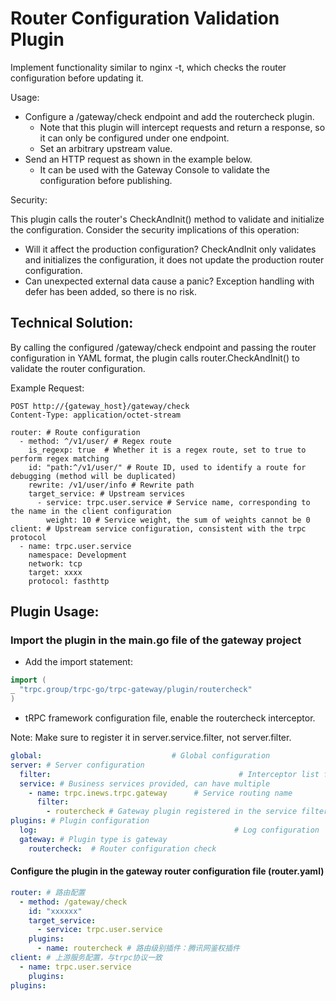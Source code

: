 # Router Configuration Validation Plugin

Implement functionality similar to nginx -t, which checks the router configuration before updating it.

Usage:

- Configure a /gateway/check endpoint and add the routercheck plugin.
    - Note that this plugin will intercept requests and return a response, so it can only be configured under one endpoint.
    - Set an arbitrary upstream value.
- Send an HTTP request as shown in the example below.
    - It can be used with the Gateway Console to validate the configuration before publishing.

Security:

This plugin calls the router's CheckAndInit() method to validate and initialize the configuration. Consider the security implications of this operation:

- Will it affect the production configuration? CheckAndInit only validates and initializes the configuration, it does not update the production router configuration.
- Can unexpected external data cause a panic? Exception handling with defer has been added, so there is no risk.

## Technical Solution:

By calling the configured /gateway/check endpoint and passing the router configuration in YAML format, the plugin calls router.CheckAndInit() to validate the router configuration.

Example Request:

```http request
POST http://{gateway_host}/gateway/check
Content-Type: application/octet-stream

router: # Route configuration
  - method: ^/v1/user/ # Regex route
    is_regexp: true  # Whether it is a regex route, set to true to perform regex matching
    id: "path:^/v1/user/" # Route ID, used to identify a route for debugging (method will be duplicated)
    rewrite: /v1/user/info # Rewrite path
    target_service: # Upstream services
      - service: trpc.user.service # Service name, corresponding to the name in the client configuration
        weight: 10 # Service weight, the sum of weights cannot be 0
client: # Upstream service configuration, consistent with the trpc protocol
  - name: trpc.user.service
    namespace: Development
    network: tcp
    target: xxxx
    protocol: fasthttp
```

## Plugin Usage:

### Import the plugin in the main.go file of the gateway project

- Add the import statement:

```go
import (
_ "trpc.group/trpc-go/trpc-gateway/plugin/routercheck"
)
```

- tRPC framework configuration file, enable the routercheck interceptor.

Note: Make sure to register it in server.service.filter, not server.filter.

```yaml
global:                             # Global configuration
server: # Server configuration
  filter:                                          # Interceptor list for all service handlers
  service: # Business services provided, can have multiple
    - name: trpc.inews.trpc.gateway      # Service routing name
      filter:
        - routercheck # Gateway plugin registered in the service filter, allowing dynamic loading in router.yaml
plugins: # Plugin configuration
  log:                                            # Log configuration
  gateway: # Plugin type is gateway
    routercheck:  # Router configuration check
```

#### Configure the plugin in the gateway router configuration file (router.yaml)

```yaml
router: # 路由配置
  - method: /gateway/check
    id: "xxxxxx"
    target_service:
      - service: trpc.user.service
    plugins:
      - name: routercheck # 路由级别插件：腾讯网鉴权插件
client: # 上游服务配置，与trpc协议一致
  - name: trpc.user.service
    plugins:
plugins:
```